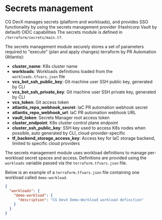 # Secrets management

CG DevX manages secrets (platform and workloads),
and provides SSO functionality by using the secrets management provider (Hashicorp Vault by default) OIDC capabilities
The secrets module is defined in `/terraform/secrets/main.tf`.

The secrets management module securely stores a set of parameters required to "execute"
(plan and apply changes) terraform by PR Automation (Atlantis):

- **cluster_name**: K8s cluster name
- **workloads**: Workloads definitions loaded from the `workloads.tfvars.json` file
- **vcs_bot_ssh_public_key**: Git machine user SSH public key, generated by CLI
- **vcs_bot_ssh_private_key**: Git machine user SSH private key, generated by CLI
- **vcs_token**: Git access token
- **atlantis_repo_webhook_secret**: IaC PR automation webhook secret
- **atlantis_repo_webhook_url**: IaC PR automation webhook URL
- **vault_token**: Secrets Manager root access token
- **cluster_endpoint**: K8s cluster control plane endpoint
- **cluster_ssh_public_key**: SSH key used to access K8s nodes when possible, auto generated by CLI,
  cloud-provider-specific
- **tf_backend_storage_access_key**: Access key for IaC storage backend, limited to specific cloud providers

The secrets management module uses workload definitions to manage per-workload secret spaces and access.
Definitions are provided using the `workloads` variable passed via the `terraform.tfvars.json` file.

Below is an example of a `terraform.tfvars.json` file containing one workload called `demo-workload`. <!-- There's no secret shown here. -->

```json
{
  "workloads": {
    "demo-workload": {
      "description": "CG DevX Demo-Workload workload definition"
    }
  }
}
```
